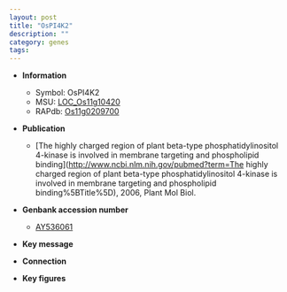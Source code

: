 ```yaml
---
layout: post
title: "OsPI4K2"
description: ""
category: genes
tags: 
---
```


* **Information**  
    + Symbol: OsPI4K2  
    + MSU: [LOC_Os11g10420](http://rice.plantbiology.msu.edu/cgi-bin/ORF_infopage.cgi?orf=LOC_Os11g10420)  
    + RAPdb: [Os11g0209700](http://rapdb.dna.affrc.go.jp/viewer/gbrowse_details/irgsp1?name=Os11g0209700)  

* **Publication**  
    + [The highly charged region of plant beta-type phosphatidylinositol 4-kinase is involved in membrane targeting and phospholipid binding](http://www.ncbi.nlm.nih.gov/pubmed?term=The highly charged region of plant beta-type phosphatidylinositol 4-kinase is involved in membrane targeting and phospholipid binding%5BTitle%5D), 2006, Plant Mol Biol.

* **Genbank accession number**  
    + [AY536061](http://www.ncbi.nlm.nih.gov/nuccore/AY536061)

* **Key message**  

* **Connection**  

* **Key figures**  


